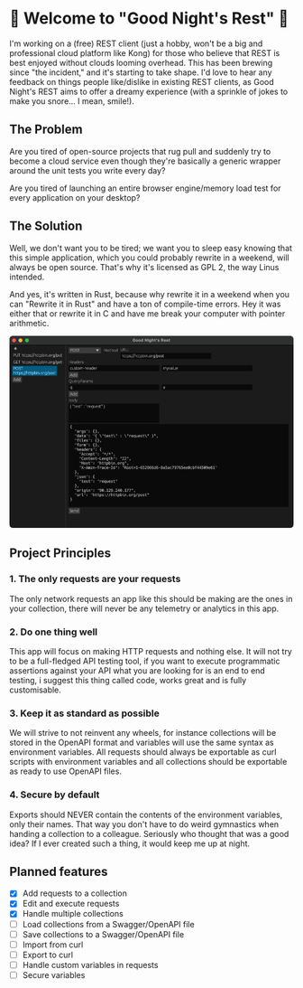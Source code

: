 # 🌙 Welcome to "Good Night's Rest" 🌙

I'm working on a (free) REST client (just a hobby, won't be a big and professional 
cloud platform like Kong) for those who believe that REST is best enjoyed 
without clouds looming overhead. This has been brewing since "the incident,"
and it's starting to take shape. I'd love to hear any feedback on things people 
like/dislike in existing REST clients, as Good Night's REST aims to offer a dreamy
experience (with a sprinkle of jokes to make you snore... I mean, smile!).

## The Problem
Are you tired of open-source projects that rug pull and suddenly try to become 
a cloud service even though they're basically a generic wrapper around the unit 
tests you write every day?

Are you tired of launching an entire browser engine/memory load test for every 
application on your desktop?

## The Solution
Well, we don't want you to be tired; we want you to sleep easy knowing that this 
simple application, which you could probably rewrite in a weekend, 
will always be open source. That's why it's licensed as GPL 2, the way Linus intended.

And yes, it's written in Rust, because why rewrite it in a weekend when you 
can "Rewrite it in Rust" and have a ton of compile-time errors. Hey it was either
that or rewrite it in C and have me break your computer with pointer arithmetic.

![Good Night's Rest](docs/main_screen.png)

## Project Principles
### 1. The only requests are your requests
The only network requests an app like this should be making are the ones in your 
collection, there will never be any telemetry or analytics in this app.

### 2. Do one thing well
This app will focus on making HTTP requests and nothing else. It will not try to
be a full-fledged API testing tool, if you want to execute programmatic assertions
against your API what you are looking for is an end to end testing, i suggest 
this thing called code, works great and is fully customisable.

### 3. Keep it as standard as possible
We will strive to not reinvent any wheels, for instance collections will be stored
in the OpenAPI format and variables will use the same syntax as environment variables.
All requests should always be exportable as curl scripts with environment variables and
all collections should be exportable as ready to use OpenAPI files.

### 4. Secure by default
Exports should NEVER contain the contents of the environment variables, only 
their names. That way you don't have to do weird gymnastics when handing a collection to a colleague.
Seriously who thought that was a good idea? If I ever created such a thing, it would keep me 
up at night.


## Planned features
 - [x] Add requests to a collection 
 - [x] Edit and execute requests
 - [x] Handle multiple collections
 - [ ] Load collections from a Swagger/OpenAPI file 
 - [ ] Save collections to a Swagger/OpenAPI file
 - [ ] Import from curl
 - [ ] Export to curl
 - [ ] Handle custom variables in requests
 - [ ] Secure variables
